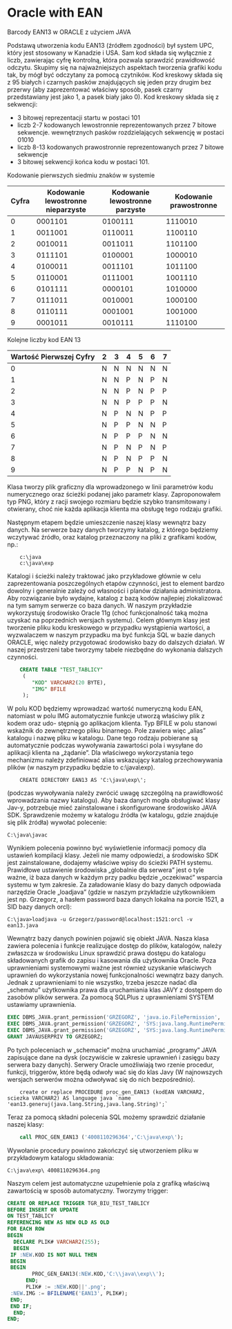 # Oracle with EAN
Barcody EAN13 w ORACLE z użyciem JAVA

Podstawą utworzenia kodu EAN13 (źródłem zgodności) był system UPC, który jest stosowany w Kanadzie i USA.
Sam kod składa się wyłącznie z liczb, zawierając cyfrę kontrolną, która pozwala sprawdzić prawidłowość odczytu.
Skupimy się na najważniejszych aspektach tworzenia grafiki kodu tak, by mógł być odczytany za pomocą czytników.
Kod kreskowy składa się z 95 białych i czarnych pasków znajdujących się jeden przy drugim bez przerwy
(aby zaprezentować właściwy sposób, pasek czarny przedstawiany jest jako 1, a pasek biały jako 0).
Kod kreskowy składa  się z sekwencji:
* 3 bitowej reprezentacji startu w postaci 101
* liczb 2-7 kodowanych lewostronnie reprezentowanych przez 7 bitowe sekwencje.
wewnętrznych pasków rozdzielających sekwencję w postaci 01010
* liczb 8-13 kodowanych prawostronnie reprezentowanych przez 7 bitowe sekwencje
* 3 bitowej sekwencji końca kodu w postaci 101.

Kodowanie pierwszych siedmiu znaków w systemie

| Cyfra | Kodowanie lewostronne nieparzyste | Kodowanie lewostronne parzyste | Kodowanie prawostronne |
|-------|-----------------------|-----------------------|------------------------|
| 0     |0001101                | 0100111               | 1110010                |
| 1     |0011001                | 0110011               | 1100110                |
| 2     |0010011                | 0011011               | 1101100                |
| 3     |0111101                | 0100001               | 1000010                |
| 4     |0100011                | 0011101               | 1011100                |
| 5     |0110001                | 0111001               | 1001110                |
| 6     |0101111                | 0000101               | 1010000                |
| 7     |0111011                | 0010001               | 1000100                |
| 8     |0110111                | 0001001               | 1001000                |
| 9     |0001011                | 0010111               | 1110100                |

Kolejne liczby kod EAN 13

| Wartość Pierwszej Cyfry | 2 | 3 | 4 | 5 | 6 | 7 |
|--------------|---|---|---|---|---|---|
| 0            | N | N | N | N | N | N |
| 1            | N | N | P | N | P | N |
| 2            | N | N | P | N | P | P |
| 3            | N | N | P | P | P | N |
| 4            | N | P | N | N | P | P |
| 5            | N | P | P | N | N | P |
| 6            | N | P | P | P | N | N |
| 7            | N | P | N | P | N | P |
| 8            | N | P | N | P | P | N |
| 9            | N | P | P | N | P | N |

Klasa tworzy plik graficzny dla wprowadzonego w linii parametrów kodu numerycznego oraz ścieżki podanej jako parametr klasy.
Zaproponowałem typ PNG, który z racji swojego rozmiaru będzie szybko transmitowany i otwierany, choć nie każda aplikacja klienta ma obsługę tego rodzaju grafiki.

Następnym etapem będzie umieszczenie naszej klasy wewnątrz bazy danych.
Na serwerze bazy danych tworzymy katalog, z którego będziemy wczytywać źródło, oraz katalog przeznaczony na pliki z grafikami kodów, np.:

```
    c:\java
    c:\java\exp 
```
Katalogi i ścieżki należy traktować jako przykładowe głównie w celu zaprezentowania poszczególnych etapów czynności, jest to element bardzo dowolny i generalnie zależy od własności i planów działania administratora.
Aby rozwiązanie było wydajne, katalog z bazą kodów najlepiej zlokalizować na tym samym serwerze co baza danych.
W naszym przykładzie wykorzystuję środowisko Oracle 11g (choć funkcjonalność taką można uzyskać na poprzednich wersjach systemu).
Celem głównym klasy jest tworzenie pliku kodu kreskowego w przypadku wystąpienia wartości, a wyzwalaczem w naszym przypadku ma być funkcja SQL w bazie danych ORACLE, więc należy przygotować środowisko bazy do dalszych działań.
W naszej przestrzeni tabe tworzymy tabele niezbędne do wykonania dalszych czynności.

```sql
    CREATE TABLE "TEST_TABLICY" 
     (  
        "KOD" VARCHAR2(20 BYTE), 
        "IMG" BFILE
     );
```
W polu KOD będziemy wprowadzać wartość numeryczną kodu EAN, natomiast w polu IMG automatycznie funkcje utworzą właściwy plik z kodem oraz udo-
stępnią go aplikacjom klienta. Typ BFILE w polu stanowi wskaźnik do zewnętrznego pliku binarnego.
Pole zawiera więc „alias” katalogu i nazwę pliku w katalogu.
Dane tego rodzaju pobierane są automatycznie podczas wywoływania zawartości pola i wysyłane do aplikacji klienta na „żądanie”.
Dla właściwego wykorzystania tego mechanizmu należy zdefiniować alias wskazujący katalog przechowywania plików (w naszym przypadku będzie to c:\java\exp).
```
    CREATE DIRECTORY EAN13 AS 'C:\java\exp\';
```
(podczas wywoływania należy zwrócić uwagę szczególną na prawidłowość wprowadzania nazwy katalogu).
Aby baza danych mogła obsługiwać klasy Jav-y, potrzebuje mieć zainstalowane i skonfigurowane środowisko JAVA SDK.
Sprawdzenie możemy w katalogu źródła (w katalogu, gdzie znajduje się plik źródła) wywołać polecenie:

```
C:\java\javac
```
Wynikiem polecenia powinno być wyświetlenie informacji pomocy dla ustawień kompilacji klasy.
Jeżeli nie mamy odpowiedzi, a środowisko SDK jest zainstalowane, dodajemy właściwe wpisy do ścieżki PATH systemu.
Prawidłowe ustawienie środowiska „globalnie dla serwera” jest o tyle ważne, iż baza danych w każdym przy padku będzie „oczekiwać” wsparcia systemu w tym zakresie.
Za załadowanie klasy do bazy danych odpowiada narzędzie Oracle „loadjava” (gdzie w naszym przykładzie
użytkownikiem jest np. Grzegorz, a hasłem password baza danych lokalna na porcie 1521, a SID bazy danych orcl):
```
C:\java>loadjava -u Grzegorz/password@localhost:1521:orcl -v ean13.java
```
Wewnątrz bazy danych powinien pojawić się obiekt JAVA.
Nasza klasa zawiera polecenia i funkcje realizujące
dostęp do plików, katalogów, należy zwłaszcza w środowisku Linux sprawdzić prawa dostępu do katalogu składowanych grafik do zapisu i kasowania dla użytkownika Oracle.
Poza uprawnieniami systemowymi ważne jest również uzyskanie właściwych uprawnień do wykorzystania nowej funkcjonalności wewnątrz bazy danych.
Jednak z uprawnieniami to nie wszystko, trzeba jeszcze nadać dla „schematu” użytkownika prawa dla uruchamiania klas JAVY z dostępem do zasobów plików
serwera.
Za pomocą SQLPlus z uprawnieniami SYSTEM ustawiamy uprawnienia.
```sql
EXEC DBMS_JAVA.grant_permission('GRZEGORZ', 'java.io.FilePermission', '<<ALL FILES>>', 'read ,write, execute, delete');
EXEC DBMS_JAVA.grant_permission('GRZEGORZ', 'SYS:java.lang.RuntimePermission', 'writeFileDescriptor', '');
EXEC DBMS_JAVA.grant_permission('GRZEGORZ', 'SYS:java.lang.RuntimePermission', 'readFileDescriptor', '');
GRANT JAVAUSERPRIV TO GRZEGORZ;
```
Po tych poleceniach w „schemacie” można uruchamiać „programy” JAVA zapisujące dane na dysk (oczywiście w zakresie uprawnień i zasięgu bazy serwera bazy danych). Serwery Oracle umożliwiają two rzenie procedur, funkcji, triggerów, które będą odwoły wać się do klas Javy (W najnowszych wersjach serwerów można odwoływać się do nich bezpośrednio).

```
    create or replace PROCEDURE proc_gen_EAN13 (kodEAN VARCHAR2, sciezka VARCHAR2) AS language java `name 'ean13.generuj(java.lang.String,java.lang.String)';`
```
Teraz za pomocą składni polecenia SQL możemy sprawdzić działanie naszej klasy:
```sql
    call PROC_GEN_EAN13 ('4008110296364','C:\java\exp\');
```
Wywołanie procedury powinno zakończyć się utworzeniem pliku w przykładowym katalogu składowania:
```
C:\java\exp\ 4008110296364.png
```
Naszym celem jest automatyczne uzupełnienie pola z grafiką właściwą zawartością w sposób automatyczny.
Tworzymy trigger:

```sql
CREATE OR REPLACE TRIGGER TGR_BIU_TEST_TABLICY
BEFORE INSERT OR UPDATE
ON TEST_TABLICY
REFERENCING NEW AS NEW OLD AS OLD
FOR EACH ROW
BEGIN
  DECLARE PLIK# VARCHAR2(255);
  BEGIN
 IF :NEW.KOD IS NOT NULL THEN
 BEGIN
 BEGIN
        PROC_GEN_EAN13(:NEW.KOD,'C:\\java\\exp\\');
      END;
      PLIK# := :NEW.KOD||'.png';
 :NEW.IMG := BFILENAME('EAN13', PLIK#);
 END;
 END IF;
  END;
END;
```

